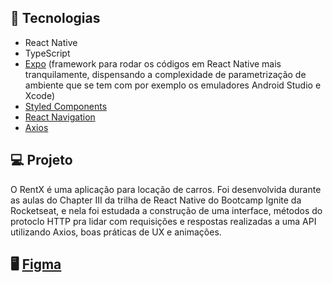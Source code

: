 ## 🚀 Tecnologias

- React Native
- TypeScript
- [Expo](https://expo.dev/) (framework para rodar os códigos em React Native mais tranquilamente, dispensando a complexidade de parametrização de ambiente que se tem com por exemplo os emuladores Android Studio e Xcode)
- [Styled Components](https://styled-components.com/)
- [React Navigation](https://reactnavigation.org/)
- [Axios](https://axios-http.com/)

## 💻 Projeto

O RentX é uma aplicação para locação de carros. Foi desenvolvida durante as aulas do Chapter III da trilha de React Native do Bootcamp Ignite da Rocketseat, e nela foi estudada a construção de uma interface, métodos do protoclo HTTP pra lidar com requisições e respostas realizadas a uma API utilizando Axios, boas práticas de UX e animações.

## 🖥️ [Figma](https://www.figma.com/file/4ojyGi2mGuQaGK0sUHMAqB/RentX-Ignite?node-id=0%3A1)
